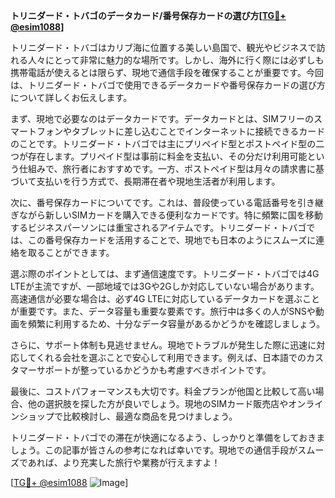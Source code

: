 **トリニダード・トバゴのデータカード/番号保存カードの選び方[[TG💪+ @esim1088](https://t.me/s/esim1088)]**

トリニダード・トバゴはカリブ海に位置する美しい島国で、観光やビジネスで訪れる人々にとって非常に魅力的な場所です。しかし、海外に行く際には必ずしも携帯電話が使えるとは限らず、現地で通信手段を確保することが重要です。今回は、トリニダード・トバゴで使用できるデータカードや番号保存カードの選び方について詳しくお伝えします。

まず、現地で必要なのはデータカードです。データカードとは、SIMフリーのスマートフォンやタブレットに差し込むことでインターネットに接続できるカードのことです。トリニダード・トバゴでは主にプリペイド型とポストペイド型の二つが存在します。プリペイド型は事前に料金を支払い、その分だけ利用可能という仕組みで、旅行者におすすめです。一方、ポストペイド型は月々の請求書に基づいて支払いを行う方式で、長期滞在者や現地生活者が利用します。

次に、番号保存カードについてです。これは、普段使っている電話番号を引き継ぎながら新しいSIMカードを購入できる便利なカードです。特に頻繁に国を移動するビジネスパーソンには重宝されるアイテムです。トリニダード・トバゴでは、この番号保存カードを活用することで、現地でも日本のようにスムーズに連絡を取ることができます。

選ぶ際のポイントとしては、まず通信速度です。トリニダード・トバゴでは4G LTEが主流ですが、一部地域では3Gや2Gしか対応していない場合があります。高速通信が必要な場合は、必ず4G LTEに対応しているデータカードを選ぶことが重要です。また、データ容量も重要な要素です。旅行中は多くの人がSNSや動画を頻繁に利用するため、十分なデータ容量があるかどうかを確認しましょう。

さらに、サポート体制も見逃せません。現地でトラブルが発生した際に迅速に対応してくれる会社を選ぶことで安心して利用できます。例えば、日本語でのカスタマーサポートが整っているかどうかも考慮すべきポイントです。

最後に、コストパフォーマンスも大切です。料金プランが他国と比較して高い場合、他の選択肢を探した方が良いでしょう。現地のSIMカード販売店やオンラインショップで比較検討し、最適な商品を見つけましょう。

トリニダード・トバゴでの滞在が快適になるよう、しっかりと準備をしておきましょう。この記事が皆さんの参考になれば幸いです。現地での通信手段がスムーズであれば、より充実した旅行や業務が行えますよ！

[[TG💪+ @esim1088](https://t.me/s/esim1088) ![Image](https://i.postimg.cc/Y0z9fWf4/image.png)]